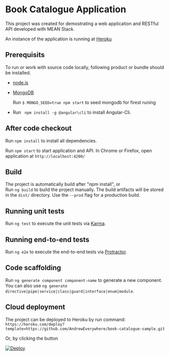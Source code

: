 # Book Catalogue Application

This project was created for demostrating a web application and RESTful API developed with MEAN Stack. 

An instance of the application is running at [Heroku](https://dry-headland-63113.herokuapp.com/)

## Prerequisits
To run or work with source code locally, following product or bundle should be installed.

  * [node.js](https://nodejs.org/en/download/)

  * [MongoDB](https://docs.mongodb.com/manual/installation/)

      Run `$ MONGO_SEED=true npm start` to seed mongodb for firest runing
  * Run ` npm install -g @angular\cli` to install Angular-Cli.

## After code checkout

Run `npm install` to install all dependencies.

Run `npm start` to start application and API.  In Chrome or Firefox, open application at `http://localhost:4200/`

## Build
The project is automatically build after "npm install", or  
Run `ng build` to build the project manually. The build artifacts will be stored in the `dist/` directory. Use the `--prod` flag for a production build.

## Running unit tests

Run `ng test` to execute the unit tests via [Karma](https://karma-runner.github.io).

## Running end-to-end tests

Run `ng e2e` to execute the end-to-end tests via [Protractor](http://www.protractortest.org/).

## Code scaffolding

Run `ng generate component component-name` to generate a new component. You can also use `ng generate directive|pipe|service|class|guard|interface|enum|module`.

## Cloud deployment
The project can be deployed to Heroku by run command:
`https://heroku.com/deploy?template=https://github.com/AndrewEverywhere/book-catalogue-sample.git`

Or, by clicking the button 

[![Deploy](https://www.herokucdn.com/deploy/button.png)](https://heroku.com/deploy?template=https://github.com/AndrewEverywhere/book-catalogue-sample.git)
